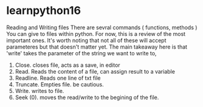# learnpython16
Reading and Writing files
There are sevral commands (
    functions, methods
)
You can give to files within python. For now, this is a review of the most important ones. It's worth noting that not all of these will accept parameteres but that doesn't matter yet. The main takeaway here is that 'write' takes the parameter of the string we want to write to,
1. Close. closes file, acts as a save, in editor
2. Read. Reads the content of a file, can assign result to a variable
3. Readline. Reads one line of txt file
4. Truncate. Empties file. be cautious.
5. Write. writes to file.
6. Seek (0). moves the read/write to the begining of the file.
